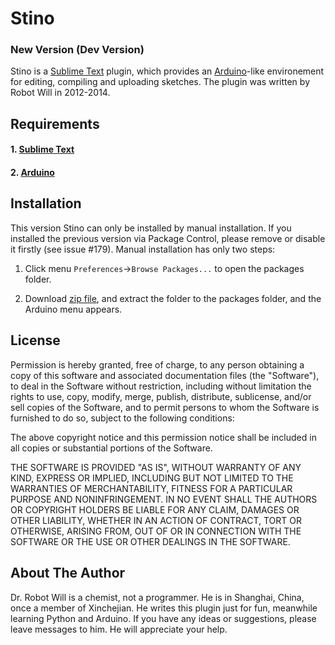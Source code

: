 # Stino
### New Version (Dev Version)

Stino is a [Sublime Text](http://www.sublimetext.com) plugin, which provides an [Arduino](http://arduino.cc)-like environement for editing, compiling and uploading sketches. The plugin was written by Robot Will in 2012-2014.


## Requirements
#### 1. [Sublime Text](http://www.sublimetext.com)

#### 2. [Arduino](http://arduino.cc/en/Main/Software)


## Installation
This version Stino can only be installed by manual installation. If you installed the previous version via Package Control, please remove or disable it firstly (see issue #179). Manual installation has only two steps:

1. Click menu `Preferences`->`Browse Packages...` to open the packages folder.

2. Download [zip file](https://github.com/Robot-Will/Stino/archive/new-stino.zip), and extract the folder to the packages folder, and the Arduino menu appears.


## License
Permission is hereby granted, free of charge, to any person obtaining a copy of this software and associated documentation files (the "Software"), to deal in the Software without restriction, including without limitation the rights to use, copy, modify, merge, publish, distribute, sublicense, and/or sell copies of the Software, and to permit persons to whom the Software is
furnished to do so, subject to the following conditions:

The above copyright notice and this permission notice shall be included in all copies or substantial portions of the Software.

THE SOFTWARE IS PROVIDED "AS IS", WITHOUT WARRANTY OF ANY KIND, EXPRESS OR IMPLIED, INCLUDING BUT NOT LIMITED TO THE WARRANTIES OF MERCHANTABILITY, FITNESS FOR A PARTICULAR PURPOSE AND NONINFRINGEMENT. IN NO EVENT SHALL THE AUTHORS OR COPYRIGHT HOLDERS BE LIABLE FOR ANY CLAIM, DAMAGES OR OTHER LIABILITY, WHETHER IN AN ACTION OF CONTRACT, TORT OR OTHERWISE, ARISING FROM, OUT OF OR IN CONNECTION WITH THE SOFTWARE OR THE USE OR OTHER DEALINGS IN THE SOFTWARE.

## About The Author
Dr. Robot Will is a chemist, not a programmer. He is in Shanghai, China, once a member of Xinchejian. He writes this plugin just for fun, meanwhile learning Python and Arduino. If you have any ideas or suggestions, please leave messages to him. He will appreciate your help.

